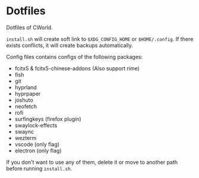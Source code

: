 # Dotfiles

Dotfiles of CWorld.

`install.sh` will create soft link to `$XDG_CONFIG_HOME` or `$HOME/.config`. If there exists conflicts, it will create backups automatically.

Config files contains configs of the following packages:

- fcitx5 & fcitx5-chinese-addons (Also support rime)
- fish
- git
- hyprland
- hyprpaper
- joshuto
- neofetch
- rofi
- surfingkeys (firefox plugin)
- swaylock-effects
- swaync
- wezterm
- vscode (only flag)
- electron (only flag)

If you don't want to use any of them, delete it or move to another path before running `install.sh`.